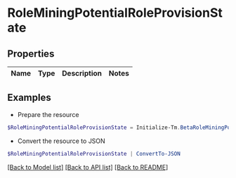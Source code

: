 # RoleMiningPotentialRoleProvisionState
## Properties

Name | Type | Description | Notes
------------ | ------------- | ------------- | -------------

## Examples

- Prepare the resource
```powershell
$RoleMiningPotentialRoleProvisionState = Initialize-Tm.BetaRoleMiningPotentialRoleProvisionState 
```

- Convert the resource to JSON
```powershell
$RoleMiningPotentialRoleProvisionState | ConvertTo-JSON
```

[[Back to Model list]](../README.md#documentation-for-models) [[Back to API list]](../README.md#documentation-for-api-endpoints) [[Back to README]](../README.md)

